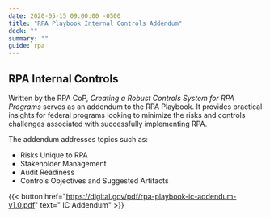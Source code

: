 ```yaml
---
date: 2020-05-15 09:00:00 -0500
title: "RPA Playbook Internal Controls Addendum"
deck: ""
summary: ""
guide: rpa
---
```

## RPA Internal Controls

Written by the RPA CoP, *Creating a Robust Controls System for RPA Programs* serves as an addendum to the RPA Playbook. It provides practical insights for federal programs looking to minimize the risks and controls challenges associated with successfully implementing RPA.

The addendum addresses topics such as:

-   Risks Unique to RPA
-   Stakeholder Management
-   Audit Readiness
-   Controls Objectives and Suggested Artifacts

{{< button href="https://digital.gov/pdf/rpa-playbook-ic-addendum-v1.0.pdf" text=" IC Addendum" >}}

